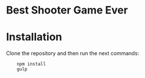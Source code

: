 # Best Shooter Game Ever
#
# Installation
Clone the repository and then run the next commands:
```
	npm install
	gulp
```